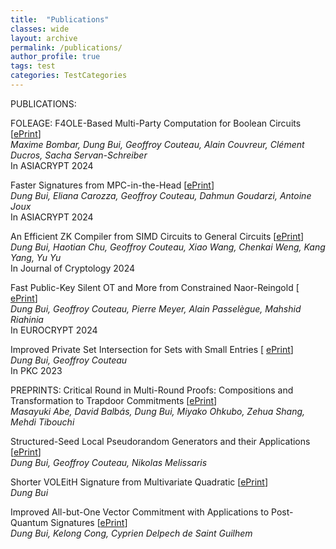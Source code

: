 ```yaml
---
title:  "Publications"
classes: wide
layout: archive
permalink: /publications/
author_profile: true
tags: test
categories: TestCategories
---
```

PUBLICATIONS:
    
FOLEAGE: F4OLE-Based Multi-Party Computation for Boolean Circuits [[ePrint](https://eprint.iacr.org/2024/429)]
   <br> *Maxime Bombar, Dung Bui, Geoffroy Couteau, Alain Couvreur, Clément Ducros, Sacha Servan-Schreiber*
   <br> In ASIACRYPT 2024
   
Faster Signatures from MPC-in-the-Head [[ePrint](https://eprint.iacr.org/2024/252)]
    <br> *Dung Bui, Eliana Carozza, Geoffroy Couteau, Dahmun Goudarzi, Antoine Joux*
    <br> In ASIACRYPT 2024
   
An Efficient ZK Compiler from SIMD Circuits to General Circuits [[ePrint](https://eprint.iacr.org/2023/1610)]
<br> *Dung Bui, Haotian Chu, Geoffroy Couteau, Xiao Wang, Chenkai Weng, Kang Yang, Yu Yu* 
<br> In Journal of Cryptology 2024

Fast Public-Key Silent OT and More from Constrained Naor-Reingold [ [ePrint](https://eprint.iacr.org/2024/178)]
   <br> *Dung Bui, Geoffroy Couteau, Pierre Meyer, Alain Passelègue, Mahshid Riahinia*
   <br> In EUROCRYPT 2024
   
Improved Private Set Intersection for Sets with Small Entries [ [ePrint](https://eprint.iacr.org/2022/334)]
   <br> *Dung Bui, Geoffroy Couteau*
   <br> In PKC 2023

PREPRINTS:
Critical Round in Multi-Round Proofs: Compositions and Transformation to Trapdoor Commitments [[ePrint](https://eprint.iacr.org/2024/1766)]
<br> *Masayuki Abe, David Balbás, Dung Bui, Miyako Ohkubo, Zehua Shang, Mehdi Tibouchi*

Structured-Seed Local Pseudorandom Generators and their Applications [[ePrint](https://eprint.iacr.org/2024/1027)]
<br> *Dung Bui, Geoffroy Couteau, Nikolas Melissaris*

Shorter VOLEitH Signature from Multivariate Quadratic [[ePrint](https://eprint.iacr.org/2024/465)]
   <br> *Dung Bui*
   
Improved All-but-One Vector Commitment with Applications to Post-Quantum Signatures [[ePrint](https://eprint.iacr.org/2024/097)]
  <br> *Dung Bui, Kelong Cong, Cyprien Delpech de Saint Guilhem*


